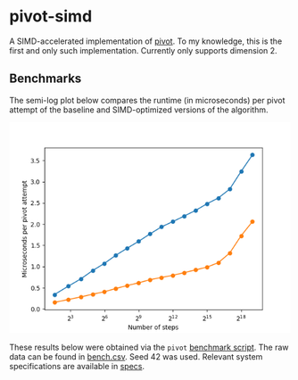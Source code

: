 # pivot-simd

A SIMD-accelerated implementation of [pivot](https://github.com/bencwallace/pivot).
To my knowledge, this is the first and only such implementation.
Currently only supports dimension 2.

## Benchmarks

The semi-log plot below compares the runtime (in microseconds) per pivot attempt of the baseline and SIMD-optimized versions of the algorithm.

![](assets/times.png)

These results below were obtained via the `pivot` [benchmark script](https://github.com/bencwallace/pivot/blob/master/scripts/benchmark.py). The raw data can be found in [bench.csv](./assets/bench.csv). Seed 42 was used. Relevant system specifications are available in [specs](assets/specs).
